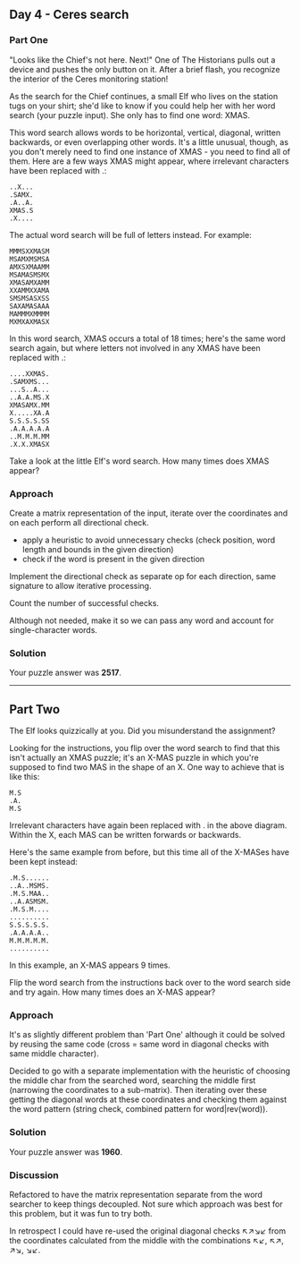## Day 4 - Ceres search
### Part One
"Looks like the Chief's not here. Next!" One of The Historians pulls out a device and pushes the only button on it. After a brief flash, you recognize the interior of the Ceres monitoring station!

As the search for the Chief continues, a small Elf who lives on the station tugs on your shirt; she'd like to know if you could help her with her word search (your puzzle input). She only has to find one word: XMAS.

This word search allows words to be horizontal, vertical, diagonal, written backwards, or even overlapping other words. It's a little unusual, though, as you don't merely need to find one instance of XMAS - you need to find all of them. Here are a few ways XMAS might appear, where irrelevant characters have been replaced with .:

```
..X...
.SAMX.
.A..A.
XMAS.S
.X....
```
The actual word search will be full of letters instead. For example:
```
MMMSXXMASM
MSAMXMSMSA
AMXSXMAAMM
MSAMASMSMX
XMASAMXAMM
XXAMMXXAMA
SMSMSASXSS
SAXAMASAAA
MAMMMXMMMM
MXMXAXMASX
```
In this word search, XMAS occurs a total of 18 times; here's the same word search again, but where letters not involved in any XMAS have been replaced with .:
```
....XXMAS.
.SAMXMS...
...S..A...
..A.A.MS.X
XMASAMX.MM
X.....XA.A
S.S.S.S.SS
.A.A.A.A.A
..M.M.M.MM
.X.X.XMASX
```
Take a look at the little Elf's word search. How many times does XMAS appear?

### Approach
Create a matrix representation of the input, iterate over the coordinates and on each perform all directional check.
- apply a heuristic to avoid unnecessary checks (check position, word length and bounds in the given direction)
- check if the word is present in the given direction

Implement the directional check as separate op for each direction, same signature to allow iterative processing.

Count the number of successful checks.

Although not needed, make it so we can pass any word and account for single-character words.

### Solution
Your puzzle answer was __2517__.

---

## Part Two
The Elf looks quizzically at you. Did you misunderstand the assignment?

Looking for the instructions, you flip over the word search to find that this isn't actually an XMAS puzzle; it's an X-MAS puzzle in which you're supposed to find two MAS in the shape of an X. One way to achieve that is like this:
```
M.S
.A.
M.S
```
Irrelevant characters have again been replaced with . in the above diagram. Within the X, each MAS can be written forwards or backwards.

Here's the same example from before, but this time all of the X-MASes have been kept instead:
```
.M.S......
..A..MSMS.
.M.S.MAA..
..A.ASMSM.
.M.S.M....
..........
S.S.S.S.S.
.A.A.A.A..
M.M.M.M.M.
..........
```
In this example, an X-MAS appears 9 times.

Flip the word search from the instructions back over to the word search side and try again. How many times does an X-MAS appear?

### Approach
It's as slightly different problem than 'Part One' although it could be solved by reusing the same code (cross = same word in diagonal checks with same middle character).

Decided to go with a separate implementation with the heuristic of choosing the middle char from the searched word, searching the middle first
(narrowing the coordinates to a sub-matrix). Then iterating over these getting the diagonal words at these coordinates
and checking them against the word pattern (string check, combined pattern for word|rev(word)).

### Solution
Your puzzle answer was __1960__.

### Discussion
Refactored to have the matrix representation separate from the word searcher to keep things decoupled.
Not sure which approach was best for this problem, but it was fun to try both.

In retrospect I could have re-used the original diagonal checks ↖↗↘↙ from the coordinates calculated from the middle
with the combinations  ↖↙,  ↖↗,  ↗↘,  ↘↙.